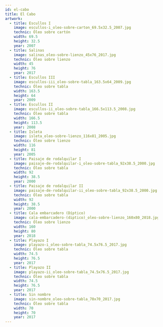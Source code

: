 ```yaml
---
id: el-cabo
title: El Cabo
artwork:
  - title: Escullos I
    image: escullos-i_oleo-sobre-carton_69.5x32.5_2007.jpg
    technic: Óleo sobre cartón
    width: 69.5
    height: 32.5
    year: 2007
  - title: Salinas
    image: salinas_oleo-sobre-lienzo_45x76_2017.jpg
    technic: Óleo sobre lienzo
    width: 45
    height: 76
    year: 2017
  - title: Escullos III
    image: escullos-iii_oleo-sobre-tabla_163.5x64_2009.jpg
    technic: Óleo sobre tabla
    width: 163.5
    height: 64
    year: 2009
  - title: Escullos II
    image: escullos-ii_oleo-sobre-tabla_166.5x113.5_2008.jpg
    technic: Óleo sobre tabla
    width: 166.5
    height: 113.5
    year: 2008
  - title: Isleta
    image: isleta_oleo-sobre-lienzo_116x81_2005.jpg
    technic: Óleo sobre lienzo
    width: 116
    height: 81
    year: 2005
  - title: Paisaje de rodalquilar I
    image: paisaje-de-rodalquilar-i_oleo-sobre-tabla_92x38.5_2000.jpg
    technic: Óleo sobre tabla
    width: 92
    height: 38.5
    year: 2000
  - title: Paisaje de rodalquilar II
    image: paisaje-de-rodalquilar-ii_oleo-sobre-tabla_92x38.5_2000.jpg
    technic: Óleo sobre tabla
    width: 92
    height: 38.5
    year: 2000
  - title: Cala embarcadero (Díptico)
    image: cala-embarcadero-(diptico)_oleo-sobre-lienzo_160x80_2018.jpg
    technic: Óleo sobre lienzo
    width: 160
    height: 80
    year: 2018
  - title: Playazo I
    image: playazo-i_oleo-sobre-tabla_74.5x76.5_2017.jpg
    technic: Óleo sobre tabla
    width: 74.5
    height: 76.5
    year: 2017
  - title: Playazo II
    image: playazo-ii_oleo-sobre-tabla_74.5x76.5_2017.jpg
    technic: Óleo sobre tabla
    width: 74.5
    height: 76.5
    year: 2017
  - title: Sin nombre
    image: sin-nombre_oleo-sobre-tabla_70x70_2017.jpg
    technic: Óleo sobre tabla
    width: 70
    height: 70
    year: 2017
---
```

